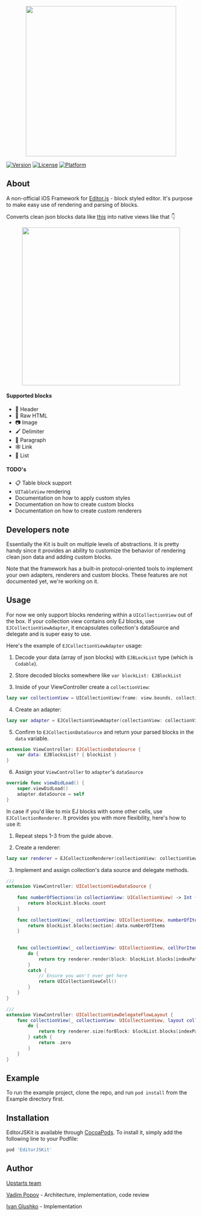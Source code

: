 
<p align="center">
  <img src="https://static.upstarts.work/ejkit/logo-dark.png" width=400 />
</p>

[![Version](https://img.shields.io/cocoapods/v/EditorJSKit.svg?style=flat)](https://cocoapods.org/pods/EditorJSKit)
[![License](https://img.shields.io/cocoapods/l/EditorJSKit.svg?style=flat)](https://cocoapods.org/pods/EditorJSKit)
[![Platform](https://img.shields.io/cocoapods/p/EditorJSKit.svg?style=flat)](https://cocoapods.org/pods/EditorJSKit)

## About

A non-official iOS Framework for [Editor.js](https://editorjs.io) - block styled editor. It's purpose to make easy use of rendering and parsing of blocks.

Converts clean json blocks data like [this](Example/EditorJSKit/EditorJSMock.json) into native views like that 👇

<p align="center">
  <img src="https://static.upstarts.work/ejkit/editorjs.kit-ios-scr.png" width=420 />
</p>

#### Supported blocks
* 🎩 Header
* 🥑 Raw HTML
* 📷 Image
* 🖌 Delimiter
* 💌 Paragraph
* 🕸 Link
* 🌿 List

#### TODO's
* 📋 Table block support
* `UITableView` rendering
* Documentation on how to apply custom styles
* Documentation on how to create custom blocks
* Documentation on how to create custom renderers

## Developers note
Essentially the Kit is built on multiple levels of abstractions. It is pretty handy since it provides an ability to customize the behavior of rendering clean json data and adding custom blocks.

Note that the framework has a built-in protocol-oriented tools to implement your own adapters, renderers and custom blocks. These features are not documented yet, we're working on it. 

## Usage
For now we only support blocks rendering within a `UICollectionView` out of the box. If your collection view contains only EJ blocks, use `EJCollectionViewAdapter`, it encapsulates collection's dataSource and delegate and is super easy to use. 

Here's the example of `EJCollectionViewAdapter` usage: 

1. Decode your data (array of json blocks) with `EJBLockList` type (which is `Codable`). 

2. Store decoded blocks somewhere like `var blockList: EJBlockList`

3. Inside of your ViewController create a `collectionView`:
``` swift
lazy var collectionView = UICollectionView(frame: view.bounds, collectionViewLayout: UICollectionViewFlowLayout())
```

4. Create an adapter:
``` swift
lazy var adapter = EJCollectionViewAdapter(collectionView: collectionView)
```

5. Confirm to `EJCollectionDataSource` and return your parsed blocks in the `data` variable.
``` swift
extension ViewController: EJCollectionDataSource {
    var data: EJBlocksList? { blockList }
}
```

6. Assign your `ViewController` to `adapter`'s `dataSource`
``` swift
override func viewDidLoad() {
    super.viewDidLoad()
    adapter.dataSource = self
}
```

In case if you'd like to mix EJ blocks with some other cells, use `EJCollectionRenderer`. It provides you with more flexibility, here's how to use it:

1. Repeat steps 1-3 from the guide above.

2. Create a renderer:
``` swift
lazy var renderer = EJCollectionRenderer(collectionView: collectionView)
```

3. Implement and assign collection's data source and delegate methods.
``` swift
///
extension ViewController: UICollectionViewDataSource {
    
    func numberOfSections(in collectionView: UICollectionView) -> Int {
        return blockList.blocks.count
    }
    
    func collectionView(_ collectionView: UICollectionView, numberOfItemsInSection section: Int) -> Int {
        return blockList.blocks[section].data.numberOfItems
    }
    
    
    func collectionView(_ collectionView: UICollectionView, cellForItemAt indexPath: IndexPath) -> UICollectionViewCell {
        do {
            return try renderer.render(block: blockList.blocks[indexPath.section], itemIndexPath: indexPath)
        }
        catch {
            // Ensure you won't ever get here
            return UICollectionViewCell()
        }
    }
}

///
extension ViewController: UICollectionViewDelegateFlowLayout {
    func collectionView(_ collectionView: UICollectionView, layout collectionViewLayout: UICollectionViewLayout, sizeForItemAt indexPath: IndexPath) -> CGSize {
        do {
            return try renderer.size(forBlock: blockList.blocks[indexPath.section], itemIndexPath: indexPath, style: nil, superviewSize: collectionView.frame.size)
        } catch {
            return .zero
        }
    }
}
``` 


## Example

To run the example project, clone the repo, and run `pod install` from the Example directory first.

## Installation

EditorJSKit is available through [CocoaPods](https://cocoapods.org). To install
it, simply add the following line to your Podfile:

```ruby
pod 'EditorJSKit'
```

## Author

[Upstarts team](https://upstarts.work)

[Vadim Popov](https://t.me/popovvadim) - Architecture, implementation, code review

[Ivan Glushko](https://github.com/ivanglushko) - Implementation

